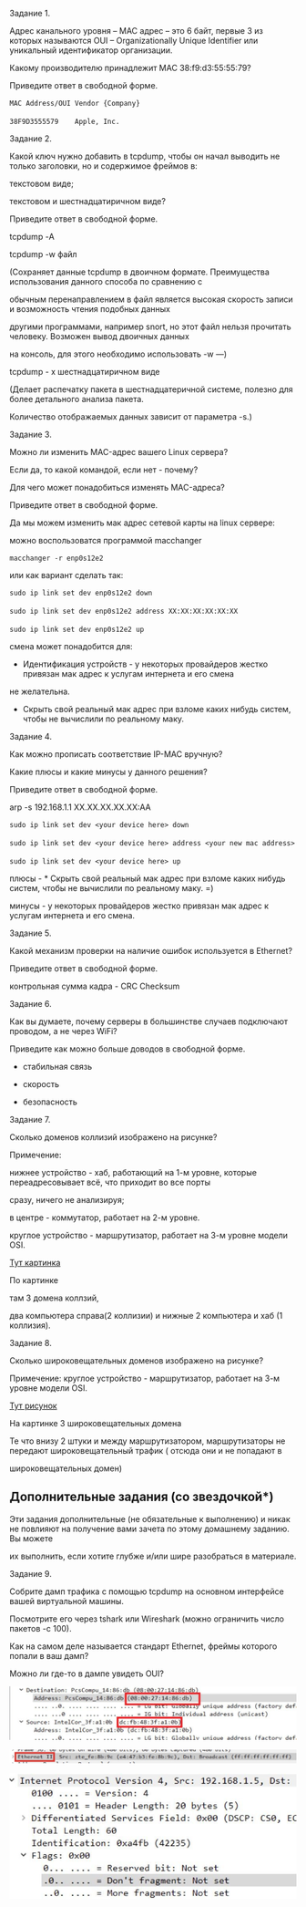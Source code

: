 Задание 1.

Адрес канального уровня – MAC адрес – это 6 байт, первые 3 из которых называются OUI – Organizationally Unique Identifier или уникальный идентификатор организации.

Какому производителю принадлежит MAC 38:f9:d3:55:55:79?

Приведите ответ в свободной форме.

```
MAC Address/OUI	Vendor {Company}

38F9D3555579	Apple, Inc.
```
Задание 2.

Какой ключ нужно добавить в tcpdump, чтобы он начал выводить не только заголовки, но и содержимое фреймов в:

текстовом виде;

текстовом и шестнадцатиричном виде?

Приведите ответ в свободной форме.

tcpdump -А


tcpdump -w файл 

(Сохраняет данные tcpdump в двоичном формате. Преимущества использования данного способа по сравнению с 

обычным перенаправлением в файл является высокая скорость записи и возможность чтения подобных данных 

другими программами, например snort, но этот файл нельзя прочитать человеку. Возможен вывод двоичных данных 

на консоль, для этого необходимо использовать -w —)

tcpdump - x шестнадцатиричном виде

(Делает распечатку пакета в шестнадцатеричной системе, полезно для более детального анализа пакета.

Количество отображаемых данных зависит от параметра -s.)

Задание 3.

Можно ли изменить MAC-адрес вашего Linux сервера?

Если да, то какой командой, если нет - почему?

Для чего может понадобиться изменять MAC-адреса?

Приведите ответ в свободной форме.

Да мы можем изменить мак адрес сетевой карты на linux сервере:

можно воспользоватся программой macchanger

```
macchanger -r enp0s12e2
```

или как вариант сделать так:

```
sudo ip link set dev enp0s12e2 down

sudo ip link set dev enp0s12e2 address XX:XX:XX:XX:XX:XX

sudo ip link set dev enp0s12e2 up 
```
смена может понадобится для:

* Идентификация устройств - у некоторых провайдеров жестко привязан мак адрес к услугам интернета и его смена 

не желательна.

* Скрыть свой реальный мак адрес при взломе каких нибудь систем, чтобы не вычислили по реальному маку.

Задание 4.

Как можно прописать соответствие IP-MAC вручную?

Какие плюсы и какие минусы у данного решения?

Приведите ответ в свободной форме.

arp -s 192.168.1.1 XX.XX.XX.XX.XX:AA

```
sudo ip link set dev <your device here> down

sudo ip link set dev <your device here> address <your new mac address>

sudo ip link set dev <your device here> up

```
плюсы - * Скрыть свой реальный мак адрес при взломе каких нибудь систем, чтобы не вычислили по реальному маку. =)

минусы - у некоторых провайдеров жестко привязан мак адрес к услугам интернета и его смена.

Задание 5.

Какой механизм проверки на наличие ошибок используется в Ethernet?

Приведите ответ в свободной форме.

контрольная сумма кадра - CRC Checksum

Задание 6.

Как вы думаете, почему серверы в большинстве случаев подключают проводом, а не через WiFi?

Приведите как можно больше доводов в свободной форме.

* стабильная связь

* скорость 

* безопасность 

Задание 7.

Сколько доменов коллизий изображено на рисунке?

Примечение:

нижнее устройство - хаб, работающий на 1-м уровне, которые переадресовывает всё, что приходит во все порты 

сразу, ничего не анализируя;

в центре - коммутатор, работает на 2-м уровне.

круглое устройство - маршрутизатор, работает на 3-м уровне модели OSI.

[Тут картинка](https://camo.githubusercontent.com/e695aae19751fdd265c25f0410615e866ac7fcaddcd86fc7c814c9368c6db18e/68747470733a2f2f692e696d6775722e636f6d2f5a534b6d764d792e706e67)

По картинке 

там 3 домена коллзий,

два компьютера справа(2 коллизии) и нижные 2 компьютера и хаб (1 коллизия).

Задание 8.

Сколько широковещательных доменов изображено на рисунке?

Примечение: круглое устройство - маршрутизатор, работает на 3-м уровне модели OSI.

[Тут рисунок](https://camo.githubusercontent.com/cbf62716fe6dd80b01e401cba6f114fff769165a11ccd25fcb6438c1a32618d5/68747470733a2f2f692e696d6775722e636f6d2f443975554847572e706e67)

На картинке 3 широковещательных домена 

Те что внизу 2 штуки и между маршрутизатором, маршрутизаторы не передают широковещательный трафик ( отсюда они и не попадают в 

широковещательных домен)

<h2>Дополнительные задания (со звездочкой*)</h2>

Эти задания дополнительные (не обязательные к выполнению) и никак не повлияют на получение вами зачета по этому домашнему заданию. Вы можете 

их выполнить, если хотите глубже и/или шире разобраться в материале.

Задание 9.

Собрите дамп трафика с помощью tcpdump на основном интерфейсе вашей виртуальной машины.

Посмотрите его через tshark или Wireshark (можно ограничить число пакетов -c 100).

Как на самом деле называется стандарт Ethernet, фреймы которого попали в ваш дамп?

Можно ли где-то в дампе увидеть OUI?

![alt tag](https://github.com/avo1yanskiy/slin-homeworks/blob/main/image/4.2/2021-08-01.png "Ethernet")


![alt tag](https://github.com/avo1yanskiy/slin-homeworks/blob/main/image/4.2/tg_image_162184788.png "OUI")


![alt tag](https://github.com/avo1yanskiy/slin-homeworks/blob/main/image/4.2/2021-08-03.png "фраги")
